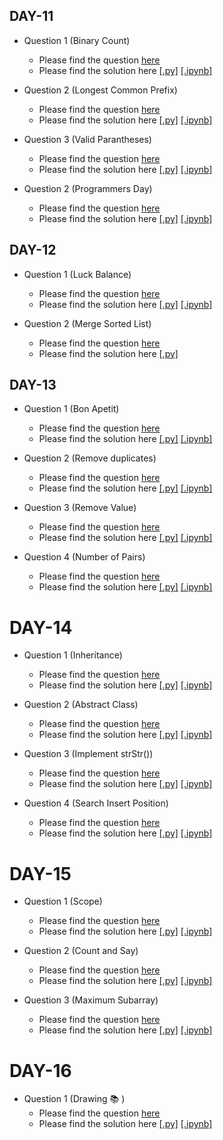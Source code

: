 ## DAY-11

* Question 1 (Binary Count)
    * Please find the question [here](./Day-11/Question-1/question.pdf)
    * Please find the solution here [[.py]](./Day-11/Question-1/solution.py) [[.ipynb]](./Day-11/Question-1/solution.ipynb)

* Question 2 (Longest Common Prefix)
    * Please find the question [here](https://leetcode.com/problems/longest-common-prefix/)
    * Please find the solution here [[.py]](./Day-11/Question-2/solution.py) [[.ipynb]](./Day-11/Question-2/solution.ipynb)

* Question 3 (Valid Parantheses)
    * Please find the question [here](https://leetcode.com/problems/valid-parentheses)
    * Please find the solution here [[.py]](./Day-11/Question-4/solution.py) [[.ipynb]](./Day-11/Question-2/solution.ipynb)

* Question 2 (Programmers Day)
    * Please find the question [here](./Day-11/Question-4/question.pdf)
    * Please find the solution here [[.py]](./Day-11/Question-4/solution.py) [[.ipynb]](./Day-11/Question-4/solution.ipynb)


## DAY-12

* Question 1 (Luck Balance)
    * Please find the question [here](./Day-12/Question-1/question.pdf)
    * Please find the solution here [[.py]](./Day-12/Question-1/solution.py) [[.ipynb]](./Day-12/Question-1/solution.ipynb)

* Question 2 (Merge Sorted List)
    * Please find the question [here](https://leetcode.com/problems/merge-two-sorted-lists/)
    * Please find the solution here [[.py]](./Day-12/Question-2/solution.py)

## DAY-13

* Question 1 (Bon Apetit)
    * Please find the question [here](./Day-13/Question-1/question.pdf)
    * Please find the solution here [[.py]](./Day-13/Question-1/solution.py) [[.ipynb]](./Day-13/Question-1/solution.ipynb)

* Question 2 (Remove duplicates)
    * Please find the question [here](https://leetcode.com/problems/remove-duplicates-from-sorted-array/)
    * Please find the solution here [[.py]](./Day-13/Question-2/solution.py) [[.ipynb]](./Day-13/Question-2/solution.ipynb)

* Question 3 (Remove Value)
    * Please find the question [here](https://leetcode.com/problems/remove-element/submissions/)
    * Please find the solution here [[.py]](./Day-13/Question-3/solution.py) [[.ipynb]](./Day-13/Question-3/solution.ipynb)

* Question 4 (Number of Pairs)
    * Please find the question [here](./Day-13/Question-4/question.pdf)
    * Please find the solution here [[.py]](./Day-13/Question-4/solution.py) [[.ipynb]](./Day-13/Question-4/solution.ipynb)

# DAY-14

* Question 1 (Inheritance)
    * Please find the question [here](./Day-14/Question-1/question.pdf)
    * Please find the solution here [[.py]](./Day-14/Question-1/solution.py) [[.ipynb]](./Day-14/Question-1/solution.ipynb)

* Question 2 (Abstract Class)
    * Please find the question [here](./Day-14/Question-2/question.pdf)
    * Please find the solution here [[.py]](./Day-14/Question-2/solution.py) [[.ipynb]](./Day-14/Question-2/solution.ipynb)

* Question 3 (Implement strStr())
    * Please find the question [here](https://leetcode.com/problems/implement-strstr)
    * Please find the solution here [[.py]](./Day-14/Question-3/solution.py) [[.ipynb]](./Day-14/Question-3/solution.ipynb)

* Question 4 (Search Insert Position)
    * Please find the question [here](https://leetcode.com/problems/search-insert-position/)
    * Please find the solution here [[.py]](./Day-14/Question-4/solution.py) [[.ipynb]](./Day-14/Question-4/solution.ipynb)


# DAY-15

* Question 1 (Scope)
    * Please find the question [here](./Day-15/Question-1/question.pdf)
    * Please find the solution here [[.py]](./Day-15/Question-1/solution.py) [[.ipynb]](./Day-15/Question-1/solution.ipynb)

* Question 2 (Count and Say)
    * Please find the question [here](https://leetcode.com/problems/count-and-say/)
    * Please find the solution here [[.py]](./Day-15/Question-2/solution.py) [[.ipynb]](./Day-15/Question-2/solution.ipynb)

* Question 3 (Maximum Subarray)
    * Please find the question [here](https://leetcode.com/problems/maximum-subarray)
    * Please find the solution here [[.py]](./Day-15/Question-3/solution.py) [[.ipynb]](./Day-15/Question-3/solution.ipynb)

# DAY-16

* Question 1 (Drawing 📚 )
    * Please find the question [here](./Day-16/Question-1/question.pdf)
    * Please find the solution here [[.py]](./Day-16/Question-1/solution.py) [[.ipynb]](./Day-16/Question-1/solution.ipynb)